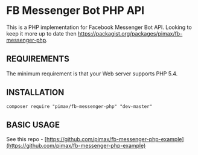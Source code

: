 FB Messenger Bot PHP API
========================

This is a PHP implementation for Facebook Messenger Bot API.
Looking to keep it more up to date then https://packagist.org/packages/pimax/fb-messenger-php.


REQUIREMENTS
------------
The minimum requirement is that your Web server supports PHP 5.4.

INSTALLATION
------------

```
composer require "pimax/fb-messenger-php" "dev-master"
```

BASIC USAGE
------------
See this repo - [https://github.com/pimax/fb-messenger-php-example](https://github.com/pimax/fb-messenger-php-example)
